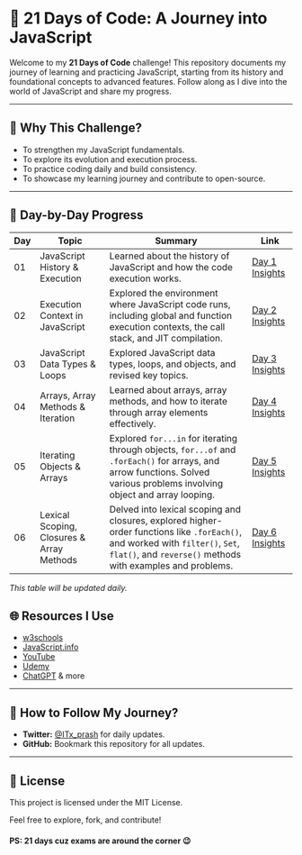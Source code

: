 # 🌟 **21 Days of Code: A Journey into JavaScript**

Welcome to my **21 Days of Code** challenge! This repository documents my journey of learning and practicing JavaScript, starting from its history and foundational concepts to advanced features. Follow along as I dive into the world of JavaScript and share my progress.

---

## 🚀 **Why This Challenge?**

- To strengthen my JavaScript fundamentals.
- To explore its evolution and execution process.
- To practice coding daily and build consistency.
- To showcase my learning journey and contribute to open-source.

---
## 📅 **Day-by-Day Progress**

| Day | Topic                             | Summary                                                                                                                                                     | Link                        |
| --- | --------------------------------- | ----------------------------------------------------------------------------------------------------------------------------------------------------------- | --------------------------- |
| 01  | JavaScript History & Execution    | Learned about the history of JavaScript and how the code execution works.                                                                                   | [Day 1 Insights](./Day-01/) |
| 02  | Execution Context in JavaScript   | Explored the environment where JavaScript code runs, including global and function execution contexts, the call stack, and JIT compilation.                 | [Day 2 Insights](./Day-02/) |
| 03  | JavaScript Data Types & Loops     | Explored JavaScript data types, loops, and objects, and revised key topics.                                                                                 | [Day 3 Insights](./Day-03/) |
| 04  | Arrays, Array Methods & Iteration | Learned about arrays, array methods, and how to iterate through array elements effectively.                                                                 | [Day 4 Insights](./Day-04/) |
| 05  | Iterating Objects & Arrays        | Explored `for...in` for iterating through objects, `for...of` and `.forEach()` for arrays, and arrow functions. Solved various problems involving object and array looping. | [Day 5 Insights](./Day-05/) |
| 06  | Lexical Scoping, Closures & Array Methods | Delved into lexical scoping and closures, explored higher-order functions like `.forEach()`, and worked with `filter()`, `Set`, `flat()`, and `reverse()` methods with examples and problems. | [Day 6 Insights](./Day-06/) |

_This table will be updated daily._


## 🌐 **Resources I Use**

- [w3schools](https://www.w3schools.com/js/)
- [JavaScript.info](https://javascript.info/)
- [YouTube](https://www.youtube.com/)
- [Udemy](https://www.udemy.com/)
- [ChatGPT](https://chatgpt.com/) & more

---

## 🔗 **How to Follow My Journey?**

- **Twitter:** [@ITx_prash](https://twitter.com/ITx_prash) for daily updates.
- **GitHub:** Bookmark this repository for all updates.

---

## 📝 **License**

This project is licensed under the MIT License.

Feel free to explore, fork, and contribute!

#### **PS: 21 days cuz exams are around the corner 😉**

